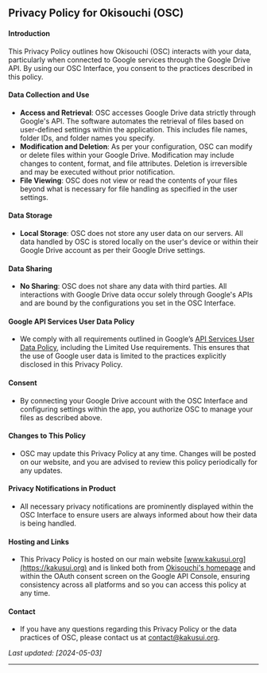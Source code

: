 ## Privacy Policy for Okisouchi (OSC)

#### Introduction
This Privacy Policy outlines how Okisouchi (OSC) interacts with your data, particularly when connected to Google services through the Google Drive API. By using our OSC Interface, you consent to the practices described in this policy.

#### Data Collection and Use
- **Access and Retrieval**: OSC accesses Google Drive data strictly through Google's API. The software automates the retrieval of files based on user-defined settings within the application. This includes file names, folder IDs, and folder names you specify.
- **Modification and Deletion**: As per your configuration, OSC can modify or delete files within your Google Drive. Modification may include changes to content, format, and file attributes. Deletion is irreversible and may be executed without prior notification.
- **File Viewing**: OSC does not view or read the contents of your files beyond what is necessary for file handling as specified in the user settings.

#### Data Storage
- **Local Storage**: OSC does not store any user data on our servers. All data handled by OSC is stored locally on the user's device or within their Google Drive account as per their Google Drive settings.

#### Data Sharing
- **No Sharing**: OSC does not share any data with third parties. All interactions with Google Drive data occur solely through Google's APIs and are bound by the configurations you set in the OSC Interface.

#### Google API Services User Data Policy
- We comply with all requirements outlined in Google’s [API Services User Data Policy](https://developers.google.com/terms/api-services-user-data-policy#additional_requirements_for_specific_api_scopes), including the Limited Use requirements. This ensures that the use of Google user data is limited to the practices explicitly disclosed in this Privacy Policy.

#### Consent
- By connecting your Google Drive account with the OSC Interface and configuring settings within the app, you authorize OSC to manage your files as described above.

#### Changes to This Policy
- OSC may update this Privacy Policy at any time. Changes will be posted on our website, and you are advised to review this policy periodically for any updates.

#### Privacy Notifications in Product
- All necessary privacy notifications are prominently displayed within the OSC Interface to ensure users are always informed about how their data is being handled.

#### Hosting and Links
- This Privacy Policy is hosted on our main website [www.kakusui.org](https://kakusui.org) and is linked both from [Okisouchi's homepage](https://kakusui.org/okisouchi) and within the OAuth consent screen on the Google API Console, ensuring consistency across all platforms and so you can access this policy at any time.

#### Contact
- If you have any questions regarding this Privacy Policy or the data practices of OSC, please contact us at [contact@kakusui.org](mailto:contact@kakusui.org).

_Last updated: [2024-05-03]_

---